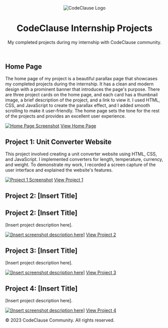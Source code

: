 <!DOCTYPE html>
<html>
<head>
	<meta charset="UTF-8">
<!-- 	<title>CodeClause Internship Projects</title>
	<style>
		body {
			font-family: Arial, sans-serif;
			background-color: #f0f0f0;
		}
		header {
			background-color: #263238;
			color: white;
			padding: 20px;
			text-align: center;
			margin-bottom: 20px;
		}
		main {
			max-width: 800px;
			margin: 0 auto;
			background-color: white;
			padding: 20px;
			box-shadow: 0px 0px 10px #ccc;
		}
		section {
			margin-bottom: 30px;
			border-bottom: 1px solid #ccc;
			padding-bottom: 20px;
		}
		h2 {
			margin-top: 0;
		}
		img {
			max-width: 100%;
			height: auto;
			margin-bottom: 10px;
		}
		footer {
			background-color: #263238;
			color: white;
			padding: 10px;
			text-align: center;
			margin-top: 50px;
		}
	</style> -->
</head>
<body>
	<header>
		<img src ="https://s3-eu-west-1.amazonaws.com/tpd/logos/6393859172dfa05d5a77adb8/0x0.png" alt="CodeClause Logo">
		<h1>CodeClause Internship Projects</h1>
		<p>My completed projects during my internship with CodeClause community.</p>
	</header>
	<main>
		<section>
			<h2>Home Page</h2>
			<p>The home page of my project is a beautiful parallax page that showcases my completed projects during the internship. It has a clean and modern design with a prominent banner that introduces the page's purpose. There are three project cards on the home page, and each card has a thumbnail image, a brief description of the project, and a link to view it. I used HTML, CSS, and JavaScript to create the parallax effect, and I added smooth scrolling to make it user-friendly. The home page sets the tone for the rest of the projects and provides an excellent user experience.</p>
			<a href="https://viswanath-621.github.io/CodeClause-Projects/"><img src="https://ibb.co/rM73cGg" alt="Home Page Screenshot"></a>
			<a href="https://viswanath-621.github.io/CodeClause-Projects/">View Home Page</a>
		</section>
		<section>
			<h2>Project 1: Unit Converter Website</h2>
			<p>This project involved creating a unit converter website using HTML, CSS, and JavaScript. I implemented converters for length, temperature, currency, and weight. To demonstrate my work, I recorded a screen capture of the user interface and explained the website's features.</p>
			<a href="https://viswanath-621.github.io/CodeClause-Projects/Project%201/index.html"><img src="https://i.imgur.com/xpECtjD.png" alt="Project 1 Screenshot"></a>
			<a href="https://viswanath-621.github.io/CodeClause-Projects/Project%201/index.html">View Project 1</a>
		</section>
		<section>
			<h2>Project 2: [Insert Title]</h2>
				<section>
		<h2>Project 2: [Insert Title]</h2>
		<p>[Insert project description here].</p>
		<a href="[Insert project URL here]"><img src="[Insert screenshot URL here]" alt="[Insert screenshot description here]"></a>
		<a href="[Insert project URL here]">View Project 2</a>
	</section>
	<section>
		<h2>Project 3: [Insert Title]</h2>
		<p>[Insert project description here].</p>
		<a href="[Insert project URL here]"><img src="[Insert screenshot URL here]" alt="[Insert screenshot description here]"></a>
		<a href="[Insert project URL here]">View Project 3</a>
	</section>
	<section>
		<h2>Project 4: [Insert Title]</h2>
		<p>[Insert project description here].</p>
		<a href="[Insert project URL here]"><img src="[Insert screenshot URL here]" alt="[Insert screenshot description here]"></a>
		<a href="[Insert project URL here]">View Project 4</a>
	</section>
</main>
<footer>
	<p>&copy; 2023 CodeClause Community. All rights reserved.</p>
</footer>
</body>
</html>
